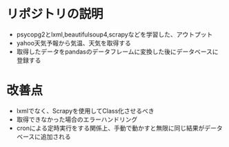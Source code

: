 # リポジトリの説明
- psycopg2とlxml,beautifulsoup4,scrapyなどを学習した、アウトプット
- yahoo天気予報から気温、天気を取得する
- 取得したデータをpandasのデータフレームに変換した後にデータベースに登録する

# 改善点
- lxmlでなく、Scrapyを使用してClass化させるべき
- 取得できなかった場合のエラーハンドリング
- cronによる定時実行をする関係上、手動で動かすと無限に同じ結果がデータベースに追加される

